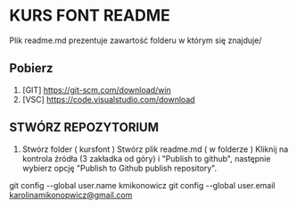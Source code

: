 # KURS FONT README
Plik readme.md prezentuje zawartość folderu w którym się znajduje/

## Pobierz
1. [GIT] https://git-scm.com/download/win
2. [VSC] https://code.visualstudio.com/download

## STWÓRZ REPOZYTORIUM
1. Stwórz folder ( kursfont )
Stwórz plik readme.md ( w folderze )
Kliknij na kontrola źródła (3 zakładka od góry) i "Publish to github", następnie wybierz opcję  "Publish to Github publish repository".

git config --global user.name kmikonowicz
git config --global user.email karolinamikonopwicz@gmail.com
